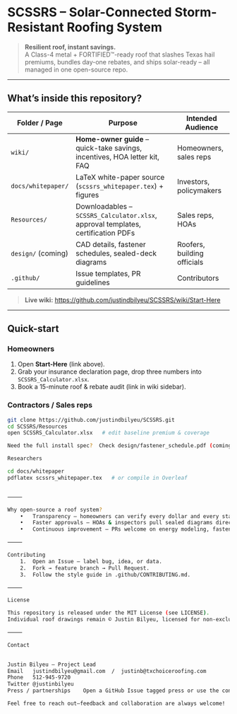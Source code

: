 # SCSSRS – Solar-Connected Storm-Resistant Roofing System

> **Resilient roof, instant savings.**  
> A Class-4 metal + FORTIFIED™-ready roof that slashes Texas hail premiums, bundles day-one rebates, and ships solar-ready – all managed in one open-source repo.

---

## What’s inside this repository?

| Folder / Page | Purpose | Intended Audience |
|---------------|---------|-------------------|
| `wiki/` | **Home-owner guide** – quick-take savings, incentives, HOA letter kit, FAQ | Homeowners, sales reps |
| `docs/whitepaper/` | LaTeX white-paper source (`scssrs_whitepaper.tex`) + figures | Investors, policymakers |
| `Resources/` | Downloadables – `SCSSRS_Calculator.xlsx`, approval templates, certification PDFs | Sales reps, HOAs |
| `design/` (coming) | CAD details, fastener schedules, sealed-deck diagrams | Roofers, building officials |
| `.github/` | Issue templates, PR guidelines | Contributors |

> **Live wiki:** <https://github.com/justindbilyeu/SCSSRS/wiki/Start-Here>

---

## Quick-start

### Homeowners
1. Open **Start-Here** (link above).  
2. Grab your insurance declaration page, drop three numbers into `SCSSRS_Calculator.xlsx`.  
3. Book a 15-minute roof & rebate audit (link in wiki sidebar).

### Contractors / Sales reps
```bash
git clone https://github.com/justindbilyeu/SCSSRS.git
cd SCSSRS/Resources
open SCSSRS_Calculator.xlsx   # edit baseline premium & coverage

Need the full install spec?  Check design/fastener_schedule.pdf (coming Q3 2025).

Researchers

cd docs/whitepaper
pdflatex scssrs_whitepaper.tex   # or compile in Overleaf


⸻

Why open-source a roof system?
	•	Transparency – homeowners can verify every dollar and every statute.
	•	Faster approvals – HOAs & inspectors pull sealed diagrams directly.
	•	Continuous improvement – PRs welcome on energy modeling, fastening patterns, or rebate calculators.

⸻

Contributing
	1.	Open an Issue – label bug, idea, or data.
	2.	Fork → feature branch → Pull Request.
	3.	Follow the style guide in .github/CONTRIBUTING.md.

⸻

License

This repository is released under the MIT License (see LICENSE).
Individual roof drawings remain © Justin Bilyeu, licensed for non-exclusive use within SCSSRS projects.

⸻

Contact

	
Justin Bilyeu – Project Lead	
Email	justindbilyeu@gmail.com  /  justinb@txchoiceroofing.com
Phone	512-945-9720
Twitter	@justinbilyeu
Press / partnerships	Open a GitHub Issue tagged press or use the contact details above

Feel free to reach out—feedback and collaboration are always welcome!

